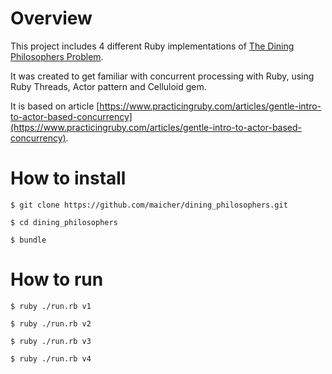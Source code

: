 # Overview

This project includes 4 different Ruby implementations of [The Dining Philosophers Problem](https://en.wikipedia.org/wiki/Dining_philosophers_problem).

It was created to get familiar with concurrent processing with Ruby, using Ruby Threads, Actor pattern and Celluloid gem.

It is based on article [https://www.practicingruby.com/articles/gentle-intro-to-actor-based-concurrency](https://www.practicingruby.com/articles/gentle-intro-to-actor-based-concurrency).

# How to install

    $ git clone https://github.com/maicher/dining_philosophers.git

    $ cd dining_philosophers

    $ bundle

# How to run

    $ ruby ./run.rb v1

    $ ruby ./run.rb v2

    $ ruby ./run.rb v3

    $ ruby ./run.rb v4
